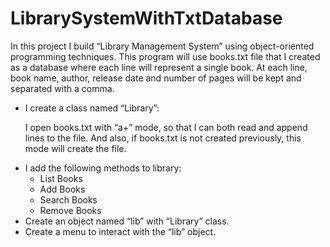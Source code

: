 # LibrarySystemWithTxtDatabase
In this project I build “Library Management System” using object-oriented 
programming techniques. This program will use books.txt file that I created as a database 
where each line will represent a single book. At each line, book name, author, release date 
and number of pages will be kept and separated with a comma.

<ul>
  <li> I create a class named “Library”: </li>
  <p>   I open books.txt with “a+” mode, so that I can both read and append lines 
to the file. And also, if books.txt is not created previously, this mode will create 
the file. <br> </p>
  <li>  I add the following methods to library: </lu>
  <ul>
    <li> List Books </li>
    <li> Add Books </li>
    <li> Search Books </li>
    <li> Remove Books </li>
  </ul>
  <li> Create an object named “lib” with “Library” class. </li>
  <li>  Create a menu to interact with the “lib” object. </li>
  
</ul>

